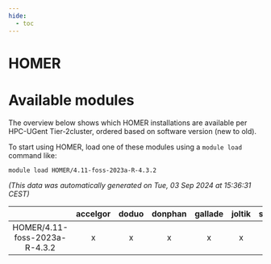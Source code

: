 ```yaml
---
hide:
  - toc
---
```


HOMER
=====

# Available modules


The overview below shows which HOMER installations are available per HPC-UGent Tier-2cluster, ordered based on software version (new to old).

To start using HOMER, load one of these modules using a `module load` command like:

```shell
module load HOMER/4.11-foss-2023a-R-4.3.2
```

*(This data was automatically generated on Tue, 03 Sep 2024 at 15:36:31 CEST)*  

| |accelgor|doduo|donphan|gallade|joltik|shinx|skitty|
| :---: | :---: | :---: | :---: | :---: | :---: | :---: | :---: |
|HOMER/4.11-foss-2023a-R-4.3.2|x|x|x|x|x|-|x|
